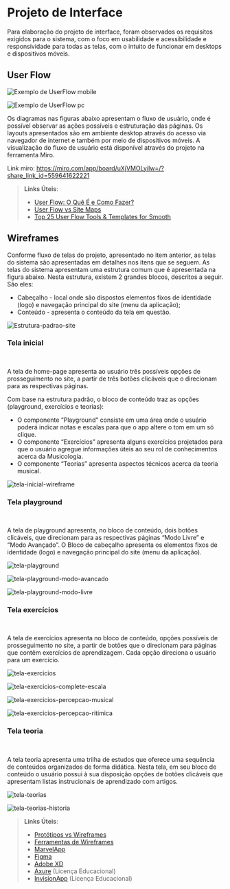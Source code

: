 
# Projeto de Interface

Para elaboração do projeto de interface, foram observados os requisitos exigidos para o sistema, com o foco em usabilidade e acessibilidade e responsividade para todas as telas, com o intuito de funcionar em desktops e dispositivos móveis.

## User Flow

![Exemplo de UserFlow mobile](img/layout_mobile.png)

![Exemplo de UserFlow pc](img/layout_pc.png)

Os diagramas nas figuras abaixo apresentam o fluxo de usuário, onde é possível observar as ações possíveis e estruturação das páginas. Os layouts apresentados são em ambiente desktop através do acesso via navegador de internet e também por meio de dispositivos móveis. A visualização do fluxo de usuário está disponível através do projeto na ferramenta Miro.
<br>

Link miro:
https://miro.com/app/board/uXjVMOLyiIw=/?share_link_id=559641622221

> **Links Úteis**:
> - [User Flow: O Quê É e Como Fazer?](https://medium.com/7bits/fluxo-de-usu%C3%A1rio-user-flow-o-que-%C3%A9-como-fazer-79d965872534)
> - [User Flow vs Site Maps](http://designr.com.br/sitemap-e-user-flow-quais-as-diferencas-e-quando-usar-cada-um/)
> - [Top 25 User Flow Tools & Templates for Smooth](https://www.mockplus.com/blog/post/user-flow-tools)


## Wireframes

Conforme fluxo de telas do projeto, apresentado no item anterior, as telas do sistema são apresentadas em detalhes nos itens que se seguem. As telas do sistema apresentam uma estrutura comum que é apresentada na figura abaixo. Nesta estrutura, existem 2 grandes blocos, descritos a seguir.
<br>
São eles:
* Cabeçalho - local onde são dispostos elementos fixos de identidade (logo) e navegação principal do site (menu da aplicação);
* Conteúdo - apresenta o conteúdo da tela em questão.

![Estrutura-padrao-site](img/estrutura-padrao-site.png)

### Tela inicial
<br>

A tela de home-page apresenta ao usuário três possíveis opções de prosseguimento no site, a partir de três botões clicáveis que o direcionam para as respectivas páginas. 
<br>

Com base na estrutura padrão, o bloco de conteúdo traz as opções (playground, exercícios e teorias):

* O componente “Playground” consiste em uma área onde o usuário poderá indicar notas e escalas para que o app altere o tom em um só clique. 
* O componente “Exercícios” apresenta alguns exercícios projetados para que o usuário agregue informações úteis ao seu rol de conhecimentos acerca da Musicologia.
* O  componente “Teorias” apresenta aspectos técnicos acerca da teoria musical.

![tela-inicial-wireframe](img/tela-inicial-wireframe.png)

### Tela playground
<br>

A tela de playground apresenta, no bloco de conteúdo, dois botões clicáveis, que direcionam para as respectivas páginas “Modo Livre” e “Modo Avançado”. O Bloco de cabeçalho apresenta os elementos fixos de identidade (logo) e navegação principal do site (menu da aplicação).

![tela-playground](img/playground-wireframe.png)

![tela-playground-modo-avancado](img/playground-modo-avancado-wireframe.png)

![tela-playground-modo-livre](img/playground_modo_livre-wireframe.png)
    
### Tela exercícios
<br>

A tela de exercícios apresenta no bloco de conteúdo, opções possíveis de prosseguimento no site, a partir de botões que o direcionam para páginas que contêm exercícios de aprendizagem. Cada opção direciona o usuário para um exercício.

![tela-exercicios](img/exercicios-wireframe.png)

![tela-exercicios-complete-escala](img/exercicios-complete-escala-wireframe.png)

![tela-exercicios-percepcao-musical](img/exercicios-percepcao-musical-wireframe.png)

![tela-exercicios-percepcao-ritimica](img/exercicios-percepcao-ritimica-wireframe.png)

### Tela teoria
<br>
    
A tela teoria apresenta uma trilha de estudos que oferece uma sequência de conteúdos organizados de forma didática. Nesta tela, em seu bloco de conteúdo o usuário possui à sua disposição opções de botões clicáveis que apresentam listas instrucionais de aprendizado com artigos.

![tela-teorias](img/teoria-wireframe.png)

![tela-teorias-historia](img/teoria-historia-musica-wireframe.png)
    
    
> **Links Úteis**:
> - [Protótipos vs Wireframes](https://www.nngroup.com/videos/prototypes-vs-wireframes-ux-projects/)
> - [Ferramentas de Wireframes](https://rockcontent.com/blog/wireframes/)
> - [MarvelApp](https://marvelapp.com/developers/documentation/tutorials/)
> - [Figma](https://www.figma.com/)
> - [Adobe XD](https://www.adobe.com/br/products/xd.html#scroll)
> - [Axure](https://www.axure.com/edu) (Licença Educacional)
> - [InvisionApp](https://www.invisionapp.com/) (Licença Educacional)
